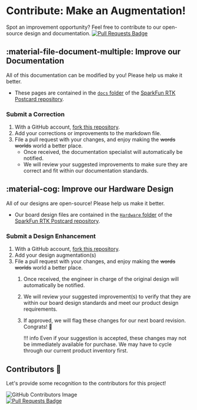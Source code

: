 # Contribute: Make an Augmentation!
Spot an improvement opportunity? Feel free to contribute to our open-source design and documentation. [![Pull Requests Badge](https://img.shields.io/github/issues-pr/sparkfun/SparkFun_RTK_Postcard.svg)](https://github.com/sparkfun/SparkFun_RTK_Postcard/pulls "Pull Requests")

## :material-file-document-multiple:&nbsp;Improve our Documentation
All of this documentation can be modified by you! Please help us make it better.

- These pages are contained in the [`docs` folder](https://github.com/sparkfun/SparkFun_RTK_Postcard/tree/main/docs) of the [SparkFun RTK Postcard repository](https://github.com/sparkfun/SparkFun_RTK_Postcard).

<!-- ### :material-source-pull:&nbsp;Submit a Correction -->
### Submit a Correction

1. With a GitHub account, [fork this repository](https://github.com/sparkfun/SparkFun_RTK_Postcard/fork).
2. Add your corrections or improvements to the markdown file.
3. File a pull request with your changes, and enjoy making the ~~words~~ ~~worlds~~ world a better place.
	- Once received, the documentation specialist will automatically be notified.
	- We will review your suggested improvements to make sure they are correct and fit within our documentation standards.

## :material-cog:&nbsp;Improve our Hardware Design
All of our designs are open-source! Please help us make it better.

- Our board design files are contained in the [`Hardware` folder](https://github.com/sparkfun/SparkFun_RTK_Postcard/tree/main/Hardware) of the [SparkFun RTK Postcard repository](https://github.com/sparkfun/SparkFun_RTK_Postcard).

<!-- ### :material-source-pull:&nbsp;Submit a Design Enhancement -->
### Submit a Design Enhancement

1. With a GitHub account, [fork this repository](https://github.com/sparkfun/SparkFun_RTK_Postcard/fork).
2. Add your design augmentation(s)
3. File a pull request with your changes, and enjoy making the ~~words~~ ~~worlds~~ world a better place.
	1. Once received, the engineer in charge of the original design will automatically be notified.
	2. We will review your suggested improvement(s) to verify that they are within our board design standards and meet our product design requirements.
	3. If approved, we will flag these changes for our next board revision. Congrats! 🍻

		!!! info
			Even if your suggestion is accepted, these changes may not be immediately available for purchase. We may have to cycle through our current product inventory first.

## Contributors&nbsp;:clap:
Let's provide some recognition to the contributors for this project!

![GitHub Contributors Image](https://contrib.rocks/image?repo=sparkfun/SparkFun_RTK_Postcard)
<br>
[![Pull Requests Badge](https://img.shields.io/github/contributors/sparkfun/SparkFun_RTK_Postcard.svg)](https://github.com/sparkfun/SparkFun_RTK_Postcard/pulls "Pull Requests")